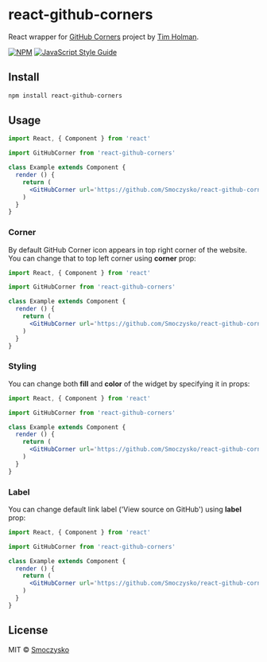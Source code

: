 # react-github-corners

React wrapper for [GitHub Corners](http://tholman.com/github-corners/) project by [Tim Holman](http://tholman.com/).

[![NPM](https://img.shields.io/npm/v/react-github-corners.svg)](https://www.npmjs.com/package/react-github-corners) [![JavaScript Style Guide](https://img.shields.io/badge/code_style-standard-brightgreen.svg)](https://standardjs.com)

## Install

```bash
npm install react-github-corners
```

## Usage

```jsx
import React, { Component } from 'react'

import GitHubCorner from 'react-github-corners'

class Example extends Component {
  render () {
    return (
      <GitHubCorner url='https://github.com/Smoczysko/react-github-corners' />
    )
  }
}
```

### Corner

By default GitHub Corner icon appears in top right corner of the website. You can change that to top left corner using **corner** prop:

```jsx
import React, { Component } from 'react'

import GitHubCorner from 'react-github-corners'

class Example extends Component {
  render () {
    return (
      <GitHubCorner url='https://github.com/Smoczysko/react-github-corners' corner={GitHubCorner.corners.topLeft} />
    )
  }
}
```

### Styling

You can change both **fill** and **color** of the widget by specifying it in props:

```jsx
import React, { Component } from 'react'

import GitHubCorner from 'react-github-corners'

class Example extends Component {
  render () {
    return (
      <GitHubCorner url='https://github.com/Smoczysko/react-github-corners' color='#fff' fill='#70B7FD' />
    )
  }
}
```

### Label

You can change default link label ('View source on GitHub') using **label** prop:

```jsx
import React, { Component } from 'react'

import GitHubCorner from 'react-github-corners'

class Example extends Component {
  render () {
    return (
      <GitHubCorner url='https://github.com/Smoczysko/react-github-corners' label='Come and see us on GitHub!' />
    )
  }
}
```

## License

MIT © [Smoczysko](https://github.com/Smoczysko)
